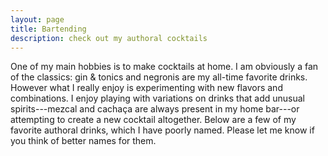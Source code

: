 ```yaml
---
layout: page
title: Bartending
description: check out my authoral cocktails
---
```


One of my main hobbies is to make cocktails at home. I am obviously a fan of the classics: gin & tonics and negronis are my all-time favorite drinks. However what I really enjoy is experimenting with new flavors and combinations. I enjoy playing with variations on drinks that add unusual spirits---mezcal and cachaça are always present in my home bar---or attempting to create a new cocktail altogether. Below are a few of my favorite authoral drinks, which I have poorly named. Please let me know if you think of better names for them.
